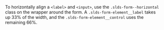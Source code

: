 To horizontally align a `<label>` and `<input>`, use the `.slds-form--horizontal` class on the wrapper around the form. A `.slds-form-element__label` takes up 33% of the width, and the `.slds-form-element__control` uses the remaining 66%.